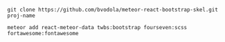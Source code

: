 `git clone https://github.com/bvodola/meteor-react-bootstrap-skel.git proj-name`

`meteor add react-meteor-data twbs:bootstrap fourseven:scss fortawesome:fontawesome`
